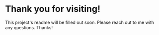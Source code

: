 # Thank you for visiting!

This project's readme will be filled out soon. Please reach out to me with any questions. Thanks!
